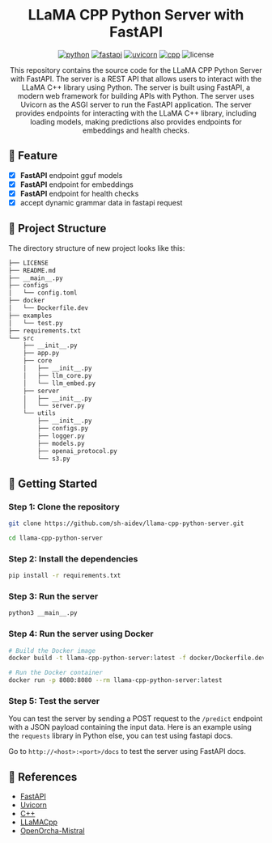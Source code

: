 <div align="center">

# **LLaMA CPP Python Server with FastAPI**

[![python](https://img.shields.io/badge/-Python_%7C_3.10-blue?logo=python&logoColor=white)](https://github.com/pre-commit/pre-commit)
[![fastapi](https://img.shields.io/badge/-FastAPI_%7C_0.111.0-278c5d?logo=fastapi&logoColor=white)](https://fastapi.tiangolo.com/)
[![uvicorn](https://img.shields.io/badge/-Uvicorn_%7C_0.30.0-8c9146?logo=uvicorn&logoColor=white)](https://www.uvicorn.org/)
[![cpp](https://img.shields.io/badge/-C%2B%2B_-00599c?logo=c%2B%2B&logoColor=white)](https://isocpp.org/)
![license](https://img.shields.io/badge/License-MIT-green?logo=mit&logoColor=white)

This repository contains the source code for the LLaMA CPP Python Server with FastAPI. The server is a REST API that allows users to interact with the LLaMA C++ library using Python. The server is built using FastAPI, a modern web framework for building APIs with Python. The server uses Uvicorn as the ASGI server to run the FastAPI application. The server provides endpoints for interacting with the LLaMA C++ library, including loading models, making predictions also provides endpoints for embeddings and health checks.

</div>

## 📌 Feature
- [x] **FastAPI** endpoint gguf models
- [x] **FastAPI** endpoint for embeddings
- [x] **FastAPI** endpoint for health checks
- [x] accept dynamic grammar data in fastapi request

## 📁  Project Structure
The directory structure of new project looks like this:

```bash
├── LICENSE
├── README.md
├── __main__.py
├── configs
│   └── config.toml
├── docker
│   └── Dockerfile.dev
├── examples
│   └── test.py
├── requirements.txt
└── src
    ├── __init__.py
    ├── app.py
    ├── core
    │   ├── __init__.py
    │   ├── llm_core.py
    │   └── llm_embed.py
    ├── server
    │   ├── __init__.py
    │   └── server.py
    └── utils
        ├── __init__.py
        ├── configs.py
        ├── logger.py
        ├── models.py
        ├── openai_protocol.py
        └── s3.py
```

## 🚀 Getting Started
### Step 1: Clone the repository
```bash
git clone https://github.com/sh-aidev/llama-cpp-python-server.git

cd llama-cpp-python-server
```

### Step 2: Install the dependencies
```bash
pip install -r requirements.txt
```

### Step 3: Run the server
```bash
python3 __main__.py
```

### Step 4: Run the server using Docker
```bash
# Build the Docker image
docker build -t llama-cpp-python-server:latest -f docker/Dockerfile.dev .

# Run the Docker container
docker run -p 8080:8080 --rm llama-cpp-python-server:latest
```

### Step 5: Test the server

You can test the server by sending a POST request to the `/predict` endpoint with a JSON payload containing the input data. Here is an example using the `requests` library in Python else, you can test using fastapi docs.

Go to `http://<host>:<port>/docs` to test the server using FastAPI docs.


## 📜  References

- [FastAPI](https://fastapi.tiangolo.com/)
- [Uvicorn](https://www.uvicorn.org/)
- [C++](https://isocpp.org/)
- [LLaMACpp](https://github.com/ggerganov/llama.cpp.git)
- [OpenOrcha-Mistral](https://huggingface.co/Open-Orca/Mistral-7B-OpenOrca)
